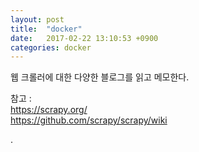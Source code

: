 ```yaml
---
layout: post
title:  "docker"
date:   2017-02-22 13:10:53 +0900
categories: docker
---
```

웹 크롤러에 대한 다양한 블로그를 읽고 메모한다.  

참고 :  
https://scrapy.org/  
https://github.com/scrapy/scrapy/wiki  
































































.
